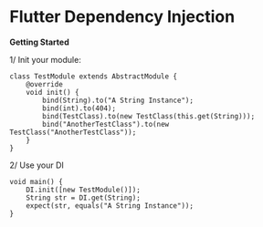 # Flutter Dependency Injection	

**Getting Started**

1/ Init your module:    
    
    class TestModule extends AbstractModule {
	    @override
	    void init() {
		    bind(String).to("A String Instance");
		    bind(int).to(404);
		    bind(TestClass).to(new TestClass(this.get(String)));
		    bind("AnotherTestClass").to(new TestClass("AnotherTestClass"));
	    }
    }

2/  Use your DI

    void main() {
	    DI.init([new TestModule()]);
	    String str = DI.get(String);
	    expect(str, equals("A String Instance"));
    }
